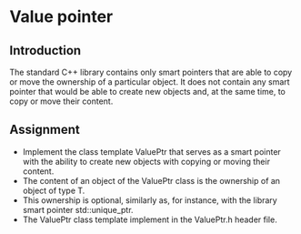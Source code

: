 # Value pointer

## Introduction
The standard C++ library contains only smart pointers that are able to copy or move the ownership of a particular object. It does not contain any smart pointer that would be able to create new objects and, at the same time, to copy or move their content.

## Assignment

- Implement the class template ValuePtr that serves as a smart pointer with the ability to create new objects with copying or moving their content.
- The content of an object of the ValuePtr<T> class is the ownership of an object of type T.
- This ownership is optional, similarly as, for instance, with the library smart pointer std::unique_ptr<T>.
- The ValuePtr class template implement in the ValuePtr.h header file.
